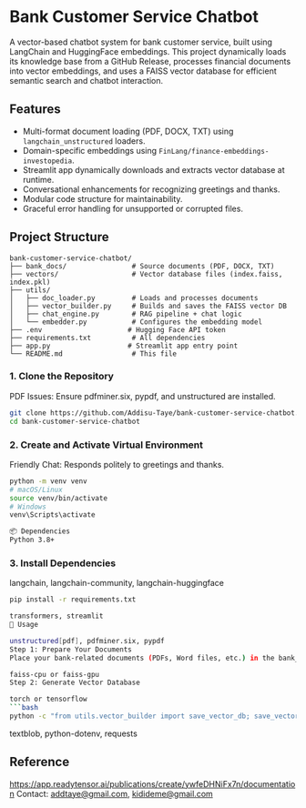 
# Bank Customer Service Chatbot

A vector-based chatbot system for bank customer service, built using LangChain and HuggingFace embeddings. This project dynamically loads its knowledge base from a GitHub Release, processes financial documents into vector embeddings, and uses a FAISS vector database for efficient semantic search and chatbot interaction.

## Features

- Multi-format document loading (PDF, DOCX, TXT) using `langchain_unstructured` loaders.
- Domain-specific embeddings using `FinLang/finance-embeddings-investopedia`.
- Streamlit app dynamically downloads and extracts vector database at runtime.
- Conversational enhancements for recognizing greetings and thanks.
- Modular code structure for maintainability.
- Graceful error handling for unsupported or corrupted files.


## Project Structure
```
bank-customer-service-chatbot/
├── bank_docs/                # Source documents (PDF, DOCX, TXT)
├── vectors/                  # Vector database files (index.faiss, index.pkl)
├── utils/
│   ├── doc_loader.py         # Loads and processes documents
│   ├── vector_builder.py     # Builds and saves the FAISS vector DB
│   ├── chat_engine.py        # RAG pipeline + chat logic
│   └── embedder.py           # Configures the embedding model
├── .env                     # Hugging Face API token
├── requirements.txt          # All dependencies
├── app.py                   # Streamlit app entry point
└── README.md                 # This file
```

### 1. Clone the Repository

PDF Issues: Ensure pdfminer.six, pypdf, and unstructured are installed.
```bash
git clone https://github.com/Addisu-Taye/bank-customer-service-chatbot.git
cd bank-customer-service-chatbot
```
### 2. Create and Activate Virtual Environment

Friendly Chat: Responds politely to greetings and thanks.
```bash
python -m venv venv
# macOS/Linux
source venv/bin/activate
# Windows
venv\Scripts\activate

📦 Dependencies
Python 3.8+
```
### 3. Install Dependencies

langchain, langchain-community, langchain-huggingface
```bash
pip install -r requirements.txt

transformers, streamlit
🚀 Usage

unstructured[pdf], pdfminer.six, pypdf
Step 1: Prepare Your Documents
Place your bank-related documents (PDFs, Word files, etc.) in the bank_docs/ folder.

faiss-cpu or faiss-gpu
Step 2: Generate Vector Database

torch or tensorflow
```bash
python -c "from utils.vector_builder import save_vector_db; save_vector_db('bank_docs', 'vectors')"
```

textblob, python-dotenv, requests
## Reference
https://app.readytensor.ai/publications/create/ywfeDHNiFx7n/documentation
Contact: addtaye@gmail.com, kidideme@gmail.com


